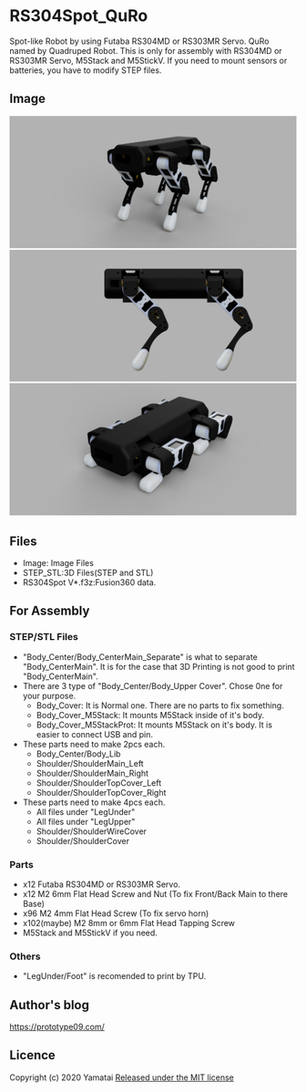 # RS304Spot_QuRo
Spot-like Robot by using Futaba RS304MD or RS303MR Servo. QuRo named by Quadruped Robot.
This is only for assembly with RS304MD or RS303MR Servo, M5Stack and M5StickV. If you need to mount sensors or batteries, you have to modify STEP files.

## Image
![Stand View](/Image/RS304Spot_Stand.png)
![Stand View2](/Image/RS304Spot_Stand2.png)
![Down View](/Image/RS304Spot_Down.png)

## Files
- Image: Image Files
- STEP_STL:3D Files(STEP and STL)
- RS304Spot V*.f3z:Fusion360 data.

## For Assembly
### STEP/STL Files
- "Body_Center/Body_CenterMain_Separate" is what to separate "Body_CenterMain". It is for the case that 3D Printing is not good to print "Body_CenterMain".
- There are 3 type of "Body_Center/Body_Upper Cover". Chose 0ne for your purpose.
  -  Body_Cover: It is Normal one. There are no parts to fix something.
  - Body_Cover_M5Stack: It mounts M5Stack inside of it's body.
  - Body_Cover_M5StackProt: It mounts M5Stack on it's body. It is easier to connect USB and pin.
- These parts need to make 2pcs each.
  - Body_Center/Body_Lib
  - Shoulder/ShoulderMain_Left
  - Shoulder/ShoulderMain_Right
  - Shoulder/ShoulderTopCover_Left
  - Shoulder/ShoulderTopCover_Right
- These parts need to make 4pcs each.
  - All files under "LegUnder"
  - All files under "LegUpper"
  - Shoulder/ShoulderWireCover
  - Shoulder/ShoulderCover

### Parts
- x12 Futaba RS304MD or RS303MR Servo.
- x12 M2 6mm Flat Head Screw and Nut (To fix Front/Back Main to there Base)
- x96 M2 4mm Flat Head Screw (To fix servo horn)
- x102(maybe) M2 8mm or 6mm Flat Head Tapping Screw
- M5Stack and M5StickV if you need.

### Others
- "LegUnder/Foot" is recomended to print by TPU.

## Author's blog
https://prototype09.com/

## Licence
Copyright (c) 2020 Yamatai
[Released under the MIT license](https://opensource.org/licenses/mit-license.php)
